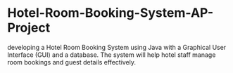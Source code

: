 # Hotel-Room-Booking-System-AP-Project
developing a Hotel Room  Booking System using Java with a Graphical User Interface (GUI) and a database. The  system will help hotel staff manage room bookings and guest details effectively. 

